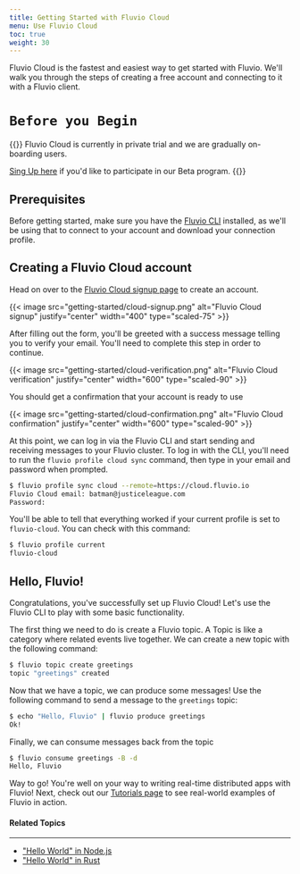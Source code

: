 ```yaml
---
title: Getting Started with Fluvio Cloud
menu: Use Fluvio Cloud
toc: true
weight: 30
---
```


Fluvio Cloud is the fastest and easiest way to get started with Fluvio.
We'll walk you through the steps of creating a free account and connecting
to it with a Fluvio client.

# `Before you Begin`

{{<idea>}}
Fluvio Cloud is currently in private trial and we are gradually on-boarding users.

[Sing Up here](/signup/) if you'd like to participate in our Beta program.
{{</idea>}}

## Prerequisites

Before getting started, make sure you have the [Fluvio CLI] installed, as
we'll be using that to connect to your account and download your connection
profile.

[Fluvio CLI]: ../fluvio-cli

## Creating a Fluvio Cloud account

Head on over to the [Fluvio Cloud signup page] to create an account.

[Fluvio Cloud signup page]: https://cloud.fluvio.io/signup

{{< image src="getting-started/cloud-signup.png" alt="Fluvio Cloud signup" justify="center" width="400" type="scaled-75" >}}

After filling out the form, you'll be greeted with a success message telling
you to verify your email. You'll need to complete this step in order to
continue.

{{< image src="getting-started/cloud-verification.png" alt="Fluvio Cloud verification" justify="center" width="600" type="scaled-90" >}}

You should get a confirmation that your account is ready to use

{{< image src="getting-started/cloud-confirmation.png" alt="Fluvio Cloud confirmation" justify="center" width="600" type="scaled-90" >}}

At this point, we can log in via the Fluvio CLI and start sending and receiving
messages to your Fluvio cluster. To log in with the CLI, you'll need to run the
`fluvio profile cloud sync` command, then type in your email and password when
prompted.

```bash
$ fluvio profile sync cloud --remote=https://cloud.fluvio.io
Fluvio Cloud email: batman@justiceleague.com
Password:
```

You'll be able to tell that everything worked if your current profile is set to
`fluvio-cloud`. You can check with this command:

```bash
$ fluvio profile current
fluvio-cloud
```

## Hello, Fluvio!

Congratulations, you've successfully set up Fluvio Cloud! Let's use the Fluvio CLI
to play with some basic functionality.

The first thing we need to do is create a Fluvio topic. A Topic is like a category
where related events live together. We can create a new topic with the following
command:

```bash
$ fluvio topic create greetings
topic "greetings" created
```

Now that we have a topic, we can produce some messages! Use the following command
to send a message to the `greetings` topic:

```bash
$ echo "Hello, Fluvio" | fluvio produce greetings
Ok!
```

Finally, we can consume messages back from the topic

```bash
$ fluvio consume greetings -B -d
Hello, Fluvio
```

Way to go! You're well on your way to writing real-time distributed apps with Fluvio!
Next, check out our [Tutorials page] to see real-world examples of Fluvio in action.

[Tutorials page]: /tutorials

#### Related Topics
---

- ["Hello World" in Node.js](/tutorials/node/hello-world/)
- ["Hello World" in Rust](/tutorials/rust/hello-world/)

